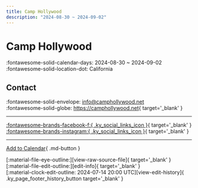 ```yaml
---
title: Camp Hollywood
description: "2024-08-30 ~ 2024-09-02"
---
```


# Camp Hollywood 

:fontawesome-solid-calendar-days: 2024-08-30 ~ 2024-09-02  
:fontawesome-solid-location-dot: California  

## Contact

:fontawesome-solid-envelope: <info@camphollywood.net>  
:fontawesome-solid-globe: <https://camphollywood.net>{ target='_blank' }  

---

 [:fontawesome-brands-facebook-f:{ .ky_social_links_icon }](https://www.facebook.com/CampHollywoodNJC){ target='_blank' } [:fontawesome-brands-instagram:{ .ky_social_links_icon }](https://instagram.com/camphollywood){ target='_blank' }

---

[Add to Calendar](https://swing.news/ics/en/2024/us/camp-hollywood-2024.ics){ .md-button }

<div class="ky_page_footer" markdown>
<div class="ky_page_footer_trailing" markdown="span">
[:material-file-eye-outline:][view-raw-source-file]{ target='_blank' }
[:material-file-edit-outline:][edit-info]{ target='_blank' }
</div>
<div class="ky_page_footer_leading" markdown="span">
[:material-clock-edit-outline: 2024-07-14 20:00 UTC][view-edit-history]{ .ky_page_footer_history_button target='_blank' }
</div>
</div>

[view-raw-source-file]: https://github.com/swingdance/events/blob/main/2024/us/camp-hollywood-2024.json "View Raw Source File"
[edit-info]: https://github.com/swingdance/events/issues/new?assignees=&labels=update+event&projects=&template=03-update_entity.yml&title=%5B2024%2Fus%5D%20Camp%20Hollywood&region=us&year=2024&id=camp-hollywood-2024&name=Camp%20Hollywood&org_id= "Edit Info"

[view-edit-history]: https://github.com/swingdance/events/commits/main/2024/us/camp-hollywood-2024.json "View Edit History"
